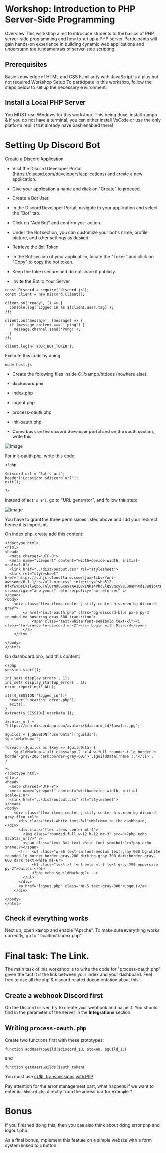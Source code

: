 # Workshop: Introduction to PHP Server-Side Programming
Overview
This workshop aims to introduce students to the basics of PHP server-side programming and how to set up a PHP server. Participants will gain hands-on experience in building dynamic web applications and understand the fundamentals of server-side scripting.

## Prerequisites
Basic knowledge of HTML and CSS
Familiarity with JavaScript is a plus but not required
Workshop Setup
To participate in this workshop, follow the steps below to set up the necessary environment:

## Install a Local PHP Server

You MUST use Windows for this workshop. This being done, install xampp & if you do not have a terminal, you can either install VsCode or use the only platform repl.it that already have bash enabled there!

# Setting Up Discord Bot
Create a Discord Application

* Visit the Discord Developer Portal (https://discord.com/developers/applications) and create a new application.
* Give your application a name and click on "Create" to proceed.
* Create a Bot User.
* In the Discord Developer Portal, navigate to your application and select the "Bot" tab.
* Click on "Add Bot" and confirm your action.
* Under the Bot section, you can customize your bot's name, profile picture, and other settings as desired.
* Retrieve the Bot Token

* In the Bot section of your application, locate the "Token" and click on "Copy" to copy the bot token.
* Keep the token secure and do not share it publicly.
* Invite the Bot to Your Server


```
const Discord = require('discord.js');
const client = new Discord.Client();

client.on('ready', () => {
  console.log(`Logged in as ${client.user.tag}`);
});

client.on('message', (message) => {
  if (message.content === '!ping') {
    message.channel.send('Pong!');
  }
});

client.login('YOUR_BOT_TOKEN');
```

Execute this code by doing

```
node host.js
```

* Create the following files inside C://xampp/htdocs (nowhere else):
* dashboard.php
* index.php
* logout.php
* process-oauth.php
* init-oauth.php

* Come back on the discord developer portal and on the oauth section, write this:

![Image](https://cdn.discordapp.com/attachments/917404549055123498/1111628277380022313/image.png)

For init-oauth.php, write this code:

```
<?php

$discord_url = "Bot's url";
header("Location: $discord_url");
exit();

?>
```

Instead of `Bot's url`, go to "URL generator", and follow this step:

![Image](https://cdn.discordapp.com/attachments/917404549055123498/1111628561372151920/image.png)

You have to grant the three permissions listed above and add your redirect, hence it is important.

On index.php, create add this content:

```
<!doctype html>
<html>
<head>
  <meta charset="UTF-8">
  <meta name="viewport" content="width=device-width, initial-scale=1.0">
  <link href="../dist/output.css" rel="stylesheet">
  <link rel="stylesheet" href="https://cdnjs.cloudflare.com/ajax/libs/font-awesome/6.1.1/css/all.min.css" integrity="sha512-KfkfwYDsLkIlwQp6LFnl8zNdLGxu9YAA1QvwINks4PhcElQSvqcyVLLD9aMhXd13uQjoXtEKNosOWaZqXgel0g==" crossorigin="anonymous" referrerpolicy="no-referrer" />
</head>
<body>
    <div class="flex items-center justify-center h-screen bg-discord-gray">
        <a href="init-oauth.php" class="bg-discord-blue px-5 py-3 rounded-md hover:bg-gray-600 transition">
            <span class="text-white font-semibold text-xl"><i class="fa-brands fa-discord mr-2"></i> Login with Discord</span>
        </a>
    </div>

</body>
</html>
```

On dashboard.php, add this content:

```
<?php
session_start();

ini_set('display_errors', 1);
ini_set('display_startup_errors', 1);
error_reporting(E_ALL);

if(!$_SESSION['logged_in']){
  header('Location: error.php');
  exit();
}
extract($_SESSION['userData']);

$avatar_url = "https://cdn.discordapp.com/avatars/$discord_id/$avatar.jpg";

$guilds = $_SESSION['userData']['guilds'];
$guildMarkup='';

foreach ($guilds as $key => $guildData) {
    $guildMarkup.='<li class="py-2 px-4 w-full rounded-t-lg border-b border-gray-200 dark:border-gray-600">'.$guildData['name'].'</li>';
}

?>
<!doctype html>
<html>
<head>
  <meta charset="UTF-8">
  <meta name="viewport" content="width=device-width, initial-scale=1.0">
  <link href="../dist/output.css" rel="stylesheet">
</head>
<body>
    <div class="flex items-center justify-center h-screen bg-discord-gray flex-col">
      <div class="text-white text-3xl">Welcome to the dashboard, </div>
      <div class="flex items-center mt-4">
        <img class="rounded-full w-12 h-12 mr-3" src="<?php echo $avatar_url?>" />
        <span class="text-3xl text-white font-semibold"><?php echo $name;?></span>
      <!--  <ul class="w-96 text-sm font-medium text-gray-900 bg-white rounded-lg border border-gray-200 dark:bg-gray-700 dark:border-gray-600 dark:text-white mt-6">
            <h3 class="text-xl font-bold ml-3 text-gray-300 uppercase py-2">Guilds:</h3>
            <?php echo $guildMarkup;?> -->
        </ul>
      </div>
      <a href="logout.php" class="mt-5 text-gray-300">Logout</a>
    </div>

</body>
</html>
```

## Check if everything works

Next up, open xampp and enable "Apache". To make sure everything works correctly, go to "localhost/index.php"

# Final task: The Link.

The main task of this workshop is to write the code for "process-oauth.php" given the fact it is the link between your index and your dashboard. Feel free to use all the php & discord related documentation about this.

## Create a webhook Discord first

On the Discord server, try to create your webhook and name it. You should find in the parameter of the server in the **Integrations** section.

## Writing ``process-oauth.php``

Create two functions first with these prototypes:

``function addUserToGuild($discord_ID, $token, $guild_ID)``

and

``function getUsersGuilds($auth_token)``

You must use [cURL transmissions](https://en.wikipedia.org/wiki/CURL) [with PhP](https://www.php.net/manual/fr/ref.curl.php)

Pay attention for the error management part, what happens if we want to enter `dashboard.php` directly from the adress bar for example ? 

# Bonus

If you finished doing this, then you can also think about doing error.php and logout.php.

As a final bonus, implement this feature on a simple website with a form system linked to a button.

